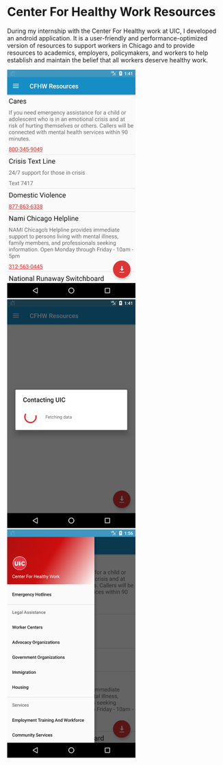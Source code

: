 # Center For Healthy Work Resources
During my internship with the Center For Healthy work at UIC, I developed an android application.
It is a user-friendly and performance-optimized version of resources to support workers in Chicago and
to provide resources to academics, employers, policymakers, and workers to help establish and maintain the belief that all workers deserve healthy work.

<img src="https://github.com/akashmagnadia/Center-For-Healthy-Work-Resources/blob/master/app/src/main/res/Screenshots/Screenshot_1592937680.png" width="300"> <img src="https://github.com/akashmagnadia/Center-For-Healthy-Work-Resources/blob/master/app/src/main/res/Screenshots/Screenshot_1592937712.png" width="300"> <img src="https://github.com/akashmagnadia/Center-For-Healthy-Work-Resources/blob/master/app/src/main/res/Screenshots/Screenshot_1592938602.png " width="300">
